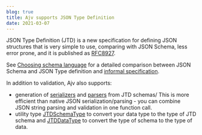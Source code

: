 ```yaml
---
blog: true
title: Ajv supports JSON Type Definition
date: 2021-03-07
---
```


JSON Type Definition (JTD) is a new specification for defining JSON structures that is very simple to use, comparing with JSON Schema, less error prone, and it is published as [RFC8927](https://datatracker.ietf.org/doc/rfc8927/).

See <a href="/guide/schema-language.html">Choosing schema language</a> for a detailed comparison between JSON Schema and JSON Type definition and <a href="/json-type-definition.html">informal specification</a>.

<!-- more -->

In addition to validation, Ajv also supports:
- generation of [serializers](/api.html#jtd-serialize) and [parsers](/api.html#jtd-parse) from JTD schemas/ This is more efficient than native JSON serialization/parsing - you can combine JSON string parsing and validation in one function call.
- utility type [JTDSchemaType](/guide/typescript.html#utility-types-for-schemas) to convert your data type to the type of JTD schema and [JTDDataType](/guide/typescript.html#utility-type-for-jtd-data-type) to convert the type of schema to the type of data.
